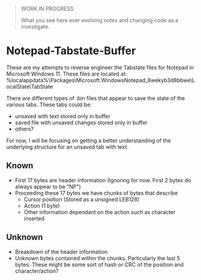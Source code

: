 > WORK IN PROGRESS
>
> What you see here ever evolving notes and changing code as a investigate.

# Notepad-Tabstate-Buffer

These are my attempts to reverse engineer the Tabstate files for Notepad in Microsoft Windows 11. These files are located at: %localappdata%\Packages\Microsoft.WindowsNotepad_8wekyb3d8bbwe\LocalState\TabState

There are different types of .bin files that appear to save the state of the various tabs. These tabs could be:
- unsaved with text stored only in buffer
- saved file with unsaved changes stored only in buffer
- others?

For now, I will be focusing on getting a better understanding of the underlying structure for an unsaved tab with text.

## Known

 - First 17 bytes are header information (Ignoring for now. First 2 bytes do always appear to be "NP")
 - Proceeding these 17 bytes we have chunks of bytes that describe
   - Cursor position (Stored as a unsigned LEB128)
   - Action (1 byte)
   - Other information dependant on the action such as character inserted

## Unknown

 - Breakdown of the header information
 - Unknown bytes contained within the chunks. Particularly the last 5 bytes. These might be some sort of hash or CRC of the position and character/action?


